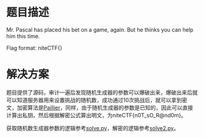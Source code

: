 # 题目描述

Mr. Pascal has placed his bet on a game, again. But he thinks you can help him this time.

Flag format: niteCTF{}

# 解决方案

题目提供了源码，审计一遍后发现随机生成器的参数可以爆破出来，爆破出来后就可以知道服务器用来设置挑战的随机数，成功通过10次挑战后，就可以拿到密文，加密算法是[Paillier](https://en.wikipedia.org/wiki/Paillier_cryptosystem)，同样，由于随机生成器的参数是已知的，因此可以直接计算出私钥，然后根据解密公式算出明文，为niteCTF{n0T_sO_R@nd0m}。

获取随机数生成器参数的逻辑参考[solve.py](solution/solve.py)，解密的逻辑参考[solve2.py](solution/solve2.py)。